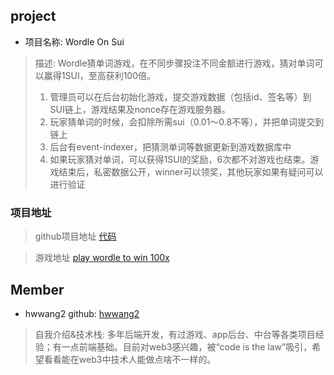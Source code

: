 ## project
- 项目名称: Wordle On Sui
> 描述: Wordle猜单词游戏，在不同步骤投注不同金额进行游戏，猜对单词可以赢得1SUI，至高获利100倍。
>1. 管理员可以在后台初始化游戏，提交游戏数据（包括id、签名等）到SUI链上，游戏结果及nonce存在游戏服务器。
>2. 玩家猜单词的时候，会扣除所需sui（0.01～0.8不等），并把单词提交到链上
>3. 后台有event-indexer，把猜测单词等数据更新到游戏数据库中
>4. 如果玩家猜对单词，可以获得1SUI的奖励，6次都不对游戏也结束。游戏结束后，私密数据公开，winner可以领奖，其他玩家如果有疑问可以进行验证
### 项目地址
> github项目地址 [代码](https://github.com/hwwang2/hoh-hackathon)

> 游戏地址 [play wordle to win 100x](https://hoh-hackathon.vercel.app/wordle)


## Member
- hwwang2  github: [hwwang2](https://github.com/hwwang2/)
> 自我介绍&技术栈: 
多年后端开发，有过游戏、app后台、中台等各类项目经验；有一点前端基础。目前对web3感兴趣，被“code is the law”吸引，希望看看能在web3中技术人能做点啥不一样的。


